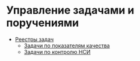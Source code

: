 # Управление задачами и поручениями

* [Реестры задач](reestry-zadach.md)
  * [Задачи по показателям качества](reestry-zadach.md#zadachi-po-pokazatelyam-kachestva)
  * [Задачи по контролю НСИ](reestry-zadach.md#zadachi-po-kontrolyu-nsi)

